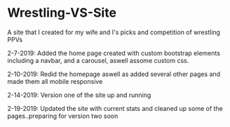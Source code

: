 # Wrestling-VS-Site
A site that I created for my wife and I's picks and competition of wrestling PPVs

2-7-2019: Added the home page created with custom bootstrap elements including a navbar, and a carousel, aswell assome custom css.

2-10-2019: Redid the homepage aswell as added several other pages and made them all mobile responsive

2-14-2019: Version one of the site up and running

2-19-2019: Updated the site with current stats and cleaned up some of the pages..preparing for version two soon
